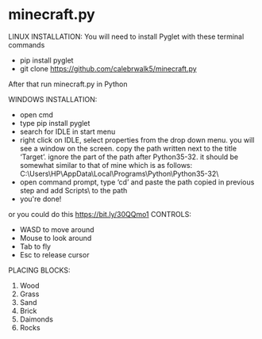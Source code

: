 # minecraft.py
LINUX INSTALLATION:
You will need to install Pyglet with these terminal commands

- pip install pyglet
- git clone https://github.com/calebrwalk5/minecraft.py

After that run minecraft.py in Python

WINDOWS INSTALLATION:

- open cmd
- type pip install pyglet
- search for IDLE in start menu
- right click on IDLE, select properties from the drop down menu. you will see a window on the screen. copy the path written next to the title ‘Target’. ignore the part of the path after Python35-32\. it should be somewhat similar to that of mine which is as follows: C:\Users\HP\AppData\Local\Programs\Python\Python35-32\
- open command prompt, type ‘cd’ and paste the path copied in previous step and add Scripts\ to the path
- you're done!

or you could do this https://bit.ly/30QQmo1
CONTROLS:
- WASD to move around
- Mouse to look around
- Tab to fly
- Esc to release cursor

PLACING BLOCKS:
1. Wood
2. Grass
3. Sand
4. Brick
5. Daimonds
6. Rocks
